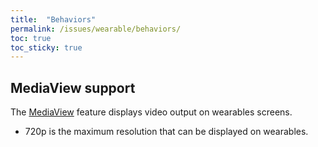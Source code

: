 ```yaml
---
title:  "Behaviors"
permalink: /issues/wearable/behaviors/
toc: true
toc_sticky: true
---
```


## MediaView support
The [MediaView](https://samsung.github.io/Tizen.CircularUI/api/Tizen.Wearable.CircularUI.Forms.MediaView.html) feature displays video output on wearables screens.

- 720p is the maximum resolution that can be displayed on wearables.
